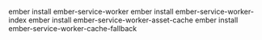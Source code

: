 ember install ember-service-worker
ember install ember-service-worker-index
ember install ember-service-worker-asset-cache
ember install ember-service-worker-cache-fallback
